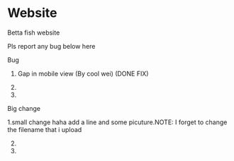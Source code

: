# Website
Betta fish website 

Pls report any bug below here 

Bug

1. Gap in mobile view (By cool wei) (DONE FIX)

2.

3.



Big change 

1.small change haha add a line and some picuture.NOTE: I forget to change the filename that i upload

2.

3.
